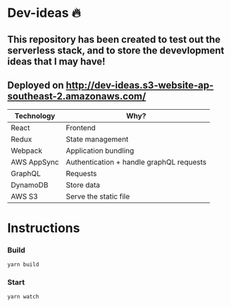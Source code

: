 # Dev-ideas :fire:

## This repository has been created to test out the serverless stack, and to store the devevlopment ideas that I may have!

## Deployed on http://dev-ideas.s3-website-ap-southeast-2.amazonaws.com/

| Technology  | Why?                                     |
| ----------- | ---------------------------------------- |
| React       | Frontend                                 |
| Redux       | State management                         |
| Webpack     | Application bundling                     |
| AWS AppSync | Authentication + handle graphQL requests |
| GraphQL     | Requests                                 |
| DynamoDB    | Store data                               |
| AWS S3      | Serve the static file                    |

# Instructions

### Build

    yarn build

### Start

    yarn watch
